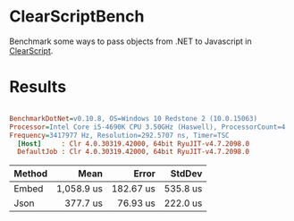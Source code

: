 # ClearScriptBench
Benchmark some ways to pass objects from .NET to Javascript in [ClearScript](https://microsoft.github.io/ClearScript/Examples/Examples.html).

# Results

``` ini

BenchmarkDotNet=v0.10.8, OS=Windows 10 Redstone 2 (10.0.15063)
Processor=Intel Core i5-4690K CPU 3.50GHz (Haswell), ProcessorCount=4
Frequency=3417977 Hz, Resolution=292.5707 ns, Timer=TSC
  [Host]     : Clr 4.0.30319.42000, 64bit RyuJIT-v4.7.2098.0
  DefaultJob : Clr 4.0.30319.42000, 64bit RyuJIT-v4.7.2098.0


```
 | Method |       Mean |     Error |   StdDev |
 |------- |-----------:|----------:|---------:|
 |  Embed | 1,058.9 us | 182.67 us | 535.8 us |
 |   Json |   377.7 us |  76.93 us | 222.0 us |
